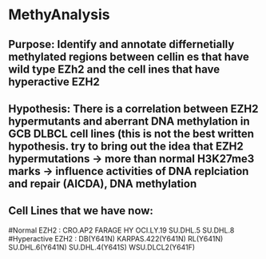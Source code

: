 # MethyAnalysis
## Purpose: Identify and annotate differnetially methylated regions between cellin es that have wild type EZh2 and the cell ines that have hyperactive EZH2

## Hypothesis: There is a correlation between EZH2 hypermutants and aberrant DNA methylation in GCB DLBCL cell lines (this is not the best written hypothesis. try to bring out the idea that EZH2 hypermutations -> more than normal H3K27me3 marks -> influence activities of DNA replciation and repair (AICDA), DNA methylation

## Cell Lines that we have now:
#Normal EZH2 : CRO.AP2 FARAGE HY OCI.LY.19 SU.DHL.5 SU.DHL.8
#Hyperactive EZH2 : DB(Y641N) KARPAS.422(Y641N) RL(Y641N) SU.DHL.6(Y641N) SU.DHL.4(Y641S) WSU.DLCL2(Y641F)

